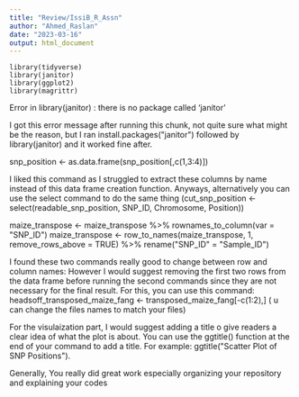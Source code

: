 ```yaml
---
title: "Review/IssiB_R_Assn"
author: "Ahmed_Raslan"
date: "2023-03-16"
output: html_document
---
```


```{r}
library(tidyverse)
library(janitor)
library(ggplot2)
library(magrittr)
```  

Error in library(janitor) : there is no package called ‘janitor’

I got this error message after running this chunk, not quite sure what might be 
the reason, but I ran install.packages("janitor") followed by library(janitor) and it worked fine after. 




snp_position <- as.data.frame(snp_position[,c(1,3:4)]) 

I liked this command as I struggled to extract these columns by name instead of this data frame creation function. Anyways, alternatively you can use the select command to do the same thing (cut_snp_position <- select(readable_snp_position, SNP_ID, Chromosome, Position))





maize_transpose <- maize_transpose %>%
  rownames_to_column(var = "SNP_ID")
maize_transpose <- row_to_names(maize_transpose, 1, remove_rows_above = TRUE) %>%
  rename("SNP_ID" = "Sample_ID")


I found these two commands really good to change between row and column names:
However I would suggest removing the first two rows from the data frame before 
running the second commands since they are not necessary for the final result.
For this, you can use this command: headsoff_transposed_maize_fang <- transposed_maize_fang[-c(1:2),]
( u can change the files names to match your files) 


For the visulaization part, I would suggest adding a title o give readers a clear idea of what the plot is about.
 You can use the ggtitle() function at the end of your command to add a title. For example:  ggtitle("Scatter Plot of SNP Positions"). 
 



Generally, You really did great work especially organizing your repository and explaining your codes 


